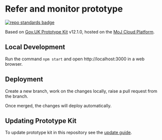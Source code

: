 # Refer and monitor prototype

[![repo standards badge](https://img.shields.io/badge/dynamic/json?color=blue&style=for-the-badge&logo=github&label=MoJ%20Compliant&query=%24.result&url=https%3A%2F%2Foperations-engineering-reports.cloud-platform.service.justice.gov.uk%2Fapi%2Fv1%2Fcompliant_public_repositories%2Fhmpps-interventions-prototype)](https://operations-engineering-reports.cloud-platform.service.justice.gov.uk/public-github-repositories.html#hmpps-interventions-prototype "Link to report")

Based on [Gov.UK Prototype Kit] v12.1.0, hosted on the [MoJ Cloud Platform].

## Local Development

Run the command ```npm start``` and open http://localhost:3000 in a web browser.

## Deployment

Create a new branch, work on the changes locally, raise a pull request from the branch.

Once merged, the changes will deploy automatically.

## Updating Prototype Kit

To update prototype kit in this repository see the [update guide](https://govuk-prototype-kit.herokuapp.com/docs/updating-the-kit).

[Gov.UK Prototype Kit]: https://govuk-prototype-kit.herokuapp.com/docs
[MoJ Cloud Platform]: https://user-guide.cloud-platform.service.justice.gov.uk/documentation/concepts/about-the-cloud-platform.html
